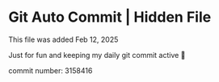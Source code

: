 # Git Auto Commit | Hidden File

This file was added Feb 12, 2025

Just for fun and keeping my daily git commit active 🤪

commit number: 3158416
